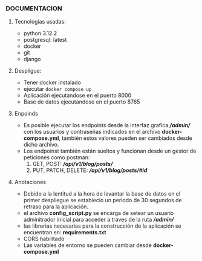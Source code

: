 ### DOCUMENTACION

1. Tecnologías usadas:

   - python 3.12.2
   - postgresql: latest
   - docker
   - git
   - django

2. Despligue:

   - Tener docker instalado
   - ejecutar `docker compose up`
   - Aplicación ejecutandose en el puerto 8000
   - Base de datos ejecutandose en el puerto 8765

3. Enpoinds

   - Es posible ejecutar los endpoints desde la interfaz grafica **_/admin/_** con los usuarios y contraseñas indicados en el archivo **docker-compose.yml**, también estos valores pueden ser cambiados desde dicho archivo.
   - Los endpoinst también están sueltos y funcionan desde un gestor de peticiones como postman:
     1. GET, POST: **_/api/v1/blog/posts/_**
     2. PUT, PATCH, DELETE: **_/api/v1/blog/posts/#id_**

4. Anotaciones
   - Debido a la lentitud a la hora de levantar la base de datos en el primer despliegue se establecio un periodo de 30 segundos de retraso para la aplicación.
   - el archivo **config_script.py** se encarga de setear un usuario adminitrador inicial para acceder a traves de la ruta **_/admin/_**
   - las librerias necesarias para la construcción de la aplicación se encuentran en: **requirements.txt**
   - CORS habilitado
   - Las variables de entorno se pueden cambiar desde **docker-compose.yml**
